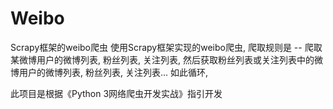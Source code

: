 # Weibo
Scrapy框架的weibo爬虫
使用Scrapy框架实现的weibo爬虫, 
爬取规则是 -- 爬取某微博用户的微博列表, 粉丝列表, 关注列表,
然后获取粉丝列表或关注列表中的微博用户的微博列表, 粉丝列表, 关注列表...
如此循环, 

此项目是根据《Python 3网络爬虫开发实战》指引开发

